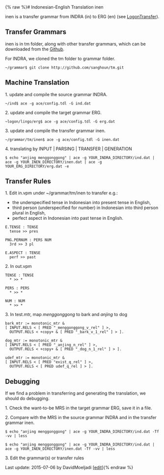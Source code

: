 {% raw %}# Indonesian-English Translation inen

inen is a transfer grammar from INDRA (in) to ERG (en) (see
[LogonTransfer](https://blog.inductorsoftware.com/docsproto/tools/LogonTransfer)).

## Transfer Grammars

inen is in tm folder, along with other transfer grammars, which can be
downloaded from the [Github](https://github.com/sanghoun/tm).

For INDRA, we cloned the tm folder to grammar folder.

    ~/grammar$ git clone http://github.com/sanghoun/tm.git

## Machine Translation

1\. update and compile the source grammar INDRA.

    ~/ind$ ace -g ace/config.tdl -G ind.dat

2\. update and compile the target grammar ERG.

    ~logon/lingo/erg$ ace -g ace/config.tdl -G erg.dat

3\. update and compile the transfer grammar inen.

    ~/grammar/tm/inen$ ace -g ace/config.tdl -G inen.dat

4\. translating by INPUT \| PARSING \| TRANSFER \| GENERATION

    $ echo "anjing menggonggong" | ace -g YOUR_INDRA_DIRECTORY/ind.dat | ace -g YOUR_INEN_DIRECTORY/inen.dat | ace -g YOUR_ERG_DIRECTORY/erg.dat -e

## Transfer Rules

1\. Edit in.vpm under \~/grammar/tm/inen to transfer e.g.:

- the underspecified tense in Indonesian into present tense in
English,
- third person (underspecified for number) in Indonesian into third
person plural in English,
- perfect aspect in Indonesian into past tense in English.

<!-- -->


    E.TENSE : TENSE
      tense >> pres
    
    PNG.PERNUM : PERS NUM
      3rd >> 3 pl
    
    E.ASPECT : TENSE
      perf >> past

2\. In out.vpm

    TENSE : TENSE
      * >> *
    
    PERS : PERS
      * >> *
    
    NUM : NUM
      * >> *

3\. In test.mtr, map *menggonggong* to bark and *anjing* to dog

    bark_mtr := monotonic_mtr &
    [ INPUT.RELS < [ PRED "_menggonggong_v_rel" ] >,
      OUTPUT.RELS < +copy+ & [ PRED "_bark_v_1_rel" ] > ].
    
    dog_mtr := monotonic_mtr &
    [ INPUT.RELS < [ PRED "_anjing_n_rel" ] >,
      OUTPUT.RELS < +copy+ & [ PRED "_dog_n_1_rel" ] > ].
    
    udef_mtr := monotonic_mtr &
    [ INPUT.RELS < [ PRED "exist_q_rel" ] >,
      OUTPUT.RELS < [ PRED udef_q_rel ] > ].

## Debugging

If we find a problem in transferring and generating the translation, we
should do debugging.

1\. Check the want-to-be MRS in the target grammar ERG, save it in a
file.

2\. Compare with the MRS in the source grammar INDRA and in the transfer
grammar inen.

    $ echo "anjing menggonggong" | ace -g YOUR_INDRA_DIRECTORY/ind.dat -Tf -vv | less
    
    $ echo "anjing menggonggong" | ace -g YOUR_INDRA_DIRECTORY/ind.dat | ace -g YOUR_INEN_DIRECTORY/inen.dat -Tf -vv | less

3\. Edit the grammar(s) or transfer rules

Last update: 2015-07-06 by DavidMoeljadi [[edit](https://github.com/delph-in/docs/wiki/IndraTranslation/_edit)]{% endraw %}